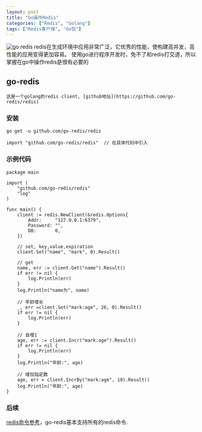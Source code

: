 ```yaml
---
layout: post
title: "Go操作Redis"
categories: ["Redis", "Golang"]
tags: ["Redis客户端", "Go包"]
---
```


![go redis](http://qiniu.mcgoldfish.com/image/1/cDHxhDhK3jB2yWfo02xA3S1v6fNhPsAYuqvQRZre.png)
redis在生成环境中应用非常广泛，它优秀的性能，使构建高并发，高性能的应用变得更加容易。
使用go进行程序开发时，免不了和redis打交道，所以掌握在go中操作redis是很有必要的

## go-redis
	这是一个golang的redis client, [github地址](https://github.com/go-redis/redis)

### 安装
``` golang
go get -u github.com/go-redis/redis

import "github.com/go-redis/redis"  // 在具体代码中引入
```

### 示例代码

``` golang
package main

import (
	"github.com/go-redis/redis"
	"log"
)

func main() {
	client := redis.NewClient(&redis.Options{
		Addr:     "127.0.0.1:6379",
		Password: "",
		DB:       0,
	})

	// set, key,value,expiration
	client.Set("name", "mark", 0).Result()

	// get
	name, err := client.Get("name").Result()
	if err != nil {
		log.Println(err)
	}
	log.Println("name为", name)

	// 年龄增长
	_, err =client.Set("mark:age", 26, 0).Result()
	if err != nil {
		log.Println(err)
	}

	// 自增1
	age, err := client.Incr("mark:age").Result()
	if err != nil {
		log.Println(err)
	}
	log.Println("年龄:", age)

	// 增加指定数
	age, err = client.IncrBy("mark:age", 10).Result()
	log.Println("年龄:", age)
}
```

### 后续

[redis命令参考](https://redis.io/commands)，go-redis基本支持所有的redis命令.